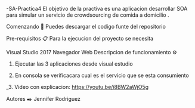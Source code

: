 -SA-Practica4
El objetivo de la practiva es una aplicacion desarrollar SOA para simular un servicio de crowdsourcing de comida a domicilio .

Comenzando 🚀
Puedes descargar el codigo funte del repositorio

Pre-requisitos 📋
Para la ejecucion del proyecto se necesita

Visual Studio 2017
Navegador Web
Descripcion de funcionamiento ⚙️
1. Ejecutar las 3 aplicaciones desde visual estudio

2. En consola se verificacara cual es el servicio que se esta consumiento

_3. Video con explicacion: https://youtu.be/i8BW2aWjO5g

Autores ✒️
Jennifer Rodriguez
